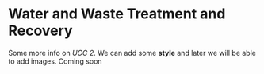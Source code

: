 # Water and Waste Treatment and Recovery

Some more info on *UCC 2*. We can add some **style** and later we will be able to add images. Coming soon
